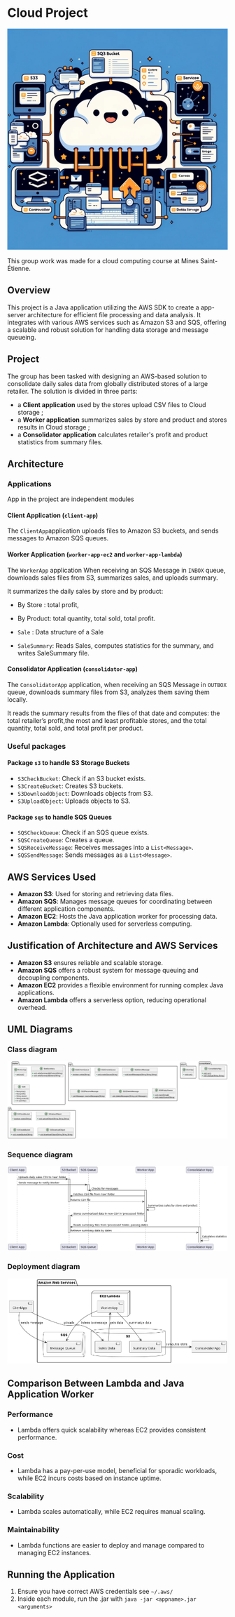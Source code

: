 # Cloud Project

![image cloud aws](./Aws_cloud_project_image.png)

This group work was made for a cloud computing course at Mines Saint-Étienne.

## Overview

This project is a Java application utilizing the AWS SDK to create a app-server architecture for efficient file
processing and data analysis. It integrates with various AWS services such as Amazon S3 and SQS, offering a scalable and
robust solution for handling data storage and message queueing.

## Project

The group has been tasked with designing an AWS-based solution to consolidate daily sales data from globally distributed
stores of a large retailer. The solution is divided in three parts:
- a **Client application** used by the stores upload CSV files to Cloud storage ;
- a **Worker application** summarizes sales by store and product and stores results in Cloud storage ;
- a **Consolidator application** calculates retailer's profit and product statistics from summary files.

## Architecture

### Applications

App in the project are independent modules

#### Client Application (`client-app`)
The `ClientApp`application uploads files to Amazon S3 buckets, and sends messages to Amazon SQS queues.

#### Worker Application (`worker-app-ec2` and `worker-app-lambda`)
The `WorkerApp` application When receiving an SQS Message in `INBOX` queue, downloads sales files from S3, summarizes sales, and
uploads summary.

It summarizes the daily sales by store and by product:
- By Store : total profit,
- By Product: total quantity, total sold, total profit.

- `Sale` : Data structure of a Sale
- `SaleSummary`: Reads Sales, computes statistics for the summary, and writes SaleSummary file.


#### Consolidator Application (`consolidator-app`)
The `ConsolidatorApp` application, when receiving an SQS Message in `OUTBOX` queue, downloads summary files from S3,
analyzes them saving them locally.

It reads the summary results from the files of that date and computes: the total retailer’s profit,the most and least
profitable stores, and the total quantity, total sold, and total profit per product.

### Useful packages

#### Package `s3` to handle S3 Storage Buckets
- `S3CheckBucket`: Check if an S3 bucket exists.
- `S3CreateBucket`: Creates S3 buckets.
- `S3DownloadObject`: Downloads objects from S3.
- `S3UploadObject`: Uploads objects to S3.

#### Package `sqs` to handle SQS Queues
- `SQSCheckQueue`: Check if an SQS queue exists.
- `SQSCreateQueue`: Creates a queue.
- `SQSReceiveMessage`: Receives messages into a `List<Message>`.
- `SQSSendMessage`: Sends messages as a `List<Message>`.

## AWS Services Used

- **Amazon S3**: Used for storing and retrieving data files.
- **Amazon SQS**: Manages message queues for coordinating between different application components.
- **Amazon EC2**: Hosts the Java application worker for processing data.
- **Amazon Lambda**: Optionally used for serverless computing.

## Justification of Architecture and AWS Services

- **Amazon S3** ensures reliable and scalable storage.
- **Amazon SQS** offers a robust system for message queuing and decoupling components.
- **Amazon EC2** provides a flexible environment for running complex Java applications.
- **Amazon Lambda** offers a serverless option, reducing operational overhead.


## UML Diagrams

### Class diagram

![Architecture class cloud](./Archi_cloud_class.png)

### Sequence diagram

![Sequence Architecture cloud](./Archi_cloud_sequence.png)

### Deployment diagram

![Deployment Architecture cloud](./Archi_cloud_deployment.png)


## Comparison Between Lambda and Java Application Worker


### Performance
- Lambda offers quick scalability whereas EC2 provides consistent performance.

### Cost
- Lambda has a pay-per-use model, beneficial for sporadic workloads, while EC2 incurs costs based on instance uptime.

### Scalability
- Lambda scales automatically, while EC2 requires manual scaling.

### Maintainability
- Lambda functions are easier to deploy and manage compared to managing EC2 instances.

## Running the Application

1. Ensure you have correct AWS credentials see `~/.aws/`
2. Inside each module, run the .jar with `java -jar <appname>.jar <arguments>`
